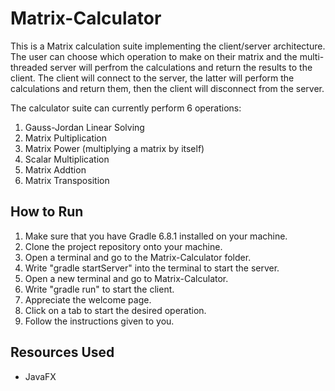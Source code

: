 # Matrix-Calculator

This is a Matrix calculation suite implementing the client/server architecture. 
The user can choose which operation to make on their matrix and the multi-threaded server will perfrom the calculations and return the results to the client.
The client will connect to the server, the latter will perform the calculations and return them, then the client will disconnect from the server.

The calculator suite can currently perform 6 operations:

1. Gauss-Jordan Linear Solving
2. Matrix Pultiplication
3. Matrix Power (multiplying a matrix by itself)
4. Scalar Multiplication
5. Matrix Addtion
6. Matrix Transposition

## How to Run

1. Make sure that you have Gradle 6.8.1 installed on your machine.
2. Clone the project repository onto your machine.
3. Open a terminal and go to the Matrix-Calculator folder.
4. Write "gradle startServer" into the terminal to start the server.
5. Open a new terminal and go to Matrix-Calculator.
6. Write "gradle run" to start the client.
7. Appreciate the welcome page.
8. Click on a tab to start the desired operation.
9. Follow the instructions given to you.


## Resources Used

* JavaFX
